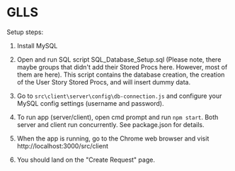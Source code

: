 # GLLS
Setup steps:

1. Install MySQL

2. Open and run SQL script SQL_Database_Setup.sql (Please note, there maybe groups that didn't add their Stored Procs here. However, most of them are here). This script contains the database creation, the creation of the User Story Stored Procs, and will insert dummy data.

3. Go to ```src\client\server\config\db-connection.js``` and configure your MySQL config settings (username and password).

4. To run app (server/client), open cmd prompt and run ```npm start```. Both server and client run concurrently. See package.json for details.

5. When the app is running, go to the Chrome web browser and visit http://localhost:3000/src/client

6. You should land on the "Create Request" page.
